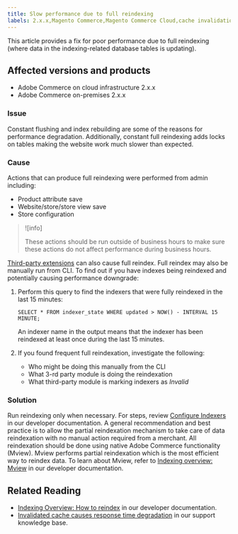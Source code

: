```yaml
---
title: Slow performance due to full reindexing
labels: 2.x.x,Magento Commerce,Magento Commerce Cloud,cache invalidation,full reindexing,how to,slow performance,Adobe Commerce,cloud infrastructure
---
```


This article provides a fix for poor performance due to full reindexing (where data in the indexing-related database tables is updating).

## Affected versions and products

* Adobe Commerce on cloud infrastructure 2.x.x
* Adobe Commerce on-premises 2.x.x

### Issue

Constant flushing and index rebuilding are some of the reasons for performance degradation. Additionally, constant full reindexing adds locks on tables making the website work much slower than expected.

### Cause

Actions that can produce full reindexing were performed from admin including:

* Product attribute save
* Website/store/store view save
* Store configuration

>![info]
>
>These actions should be run outside of business hours to make sure these actions do not affect performance during business hours.

[Third-party extensions](https://support.magento.com/hc/en-us/articles/360042361152-Best-Practices-for-using-third-party-extensions-in-Magento) can also cause full reindex. Full reindex may also be manually run from CLI. To find out if you have indexes being reindexed and potentially causing performance downgrade:

1. Perform this query to find the indexers that were fully reindexed in the last 15 minutes:
    ```clike
    SELECT * FROM indexer_state WHERE updated > NOW() - INTERVAL 15 MINUTE;
    ```
    An indexer name in the output means that the indexer has been reindexed at least once during the last 15 minutes.

1. If you found frequent full reindexation, investigate the following:
    * Who might be doing this manually from the CLI
    * What 3-rd party module is doing the reindexation
    * What third-party module is marking indexers as *Invalid*

### Solution

Run reindexing only when necessary. For steps, review [Configure Indexers](https://devdocs.magento.com/guides/v2.3/config-guide/cli/config-cli-subcommands-index.html#configure-indexers) in our developer documentation. A general recommendation and best practice is to allow the partial reindexation mechanism to take care of data reindexation with no manual action required from a merchant. All reindexation should be done using native Adobe Commerce functionality (Mview). Mview performs partial reindexation which is the most efficient way to reindex data. To learn about Mview, refer to [Indexing overview: Mview](https://devdocs.magento.com/guides/v2.3/extension-dev-guide/indexing.html#m2devgde-mview) in our developer documentation.

## Related Reading

* [Indexing Overview: How to reindex](https://devdocs.magento.com/guides/v2.3/extension-dev-guide/indexing.html#how-to-reindex) in our developer documentation.
* [Invalidated cache causes response time degradation](https://support.magento.com/hc/en-us/articles/360039658851) in our support knowledge base.
